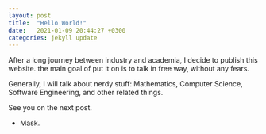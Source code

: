 ```yaml
---
layout: post
title:  "Hello World!"
date:   2021-01-09 20:44:27 +0300
categories: jekyll update
---
```


After a long journey between industry and academia, I decide to publish this website.
the main goal of put it on is to talk in free way, without any fears.

Generally, I will talk about nerdy stuff: Mathematics, Computer Science, Software Engineering, and other related things.

See you on the next post.

- Mask.

